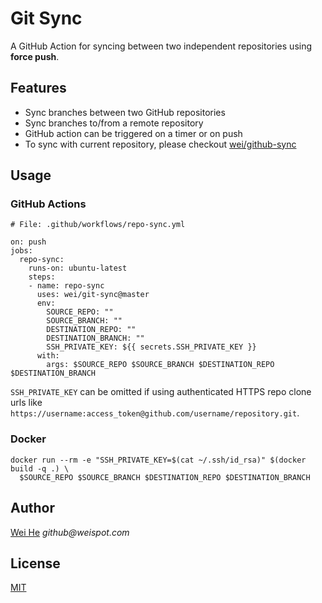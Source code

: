 # Git Sync

A GitHub Action for syncing between two independent repositories using **force push**. 


## Features
 * Sync branches between two GitHub repositories
 * Sync branches to/from a remote repository
 * GitHub action can be triggered on a timer or on push
 * To sync with current repository, please checkout [wei/github-sync](https://github.com/marketplace/actions/github-sync)


## Usage

### GitHub Actions
```
# File: .github/workflows/repo-sync.yml

on: push
jobs:
  repo-sync:
    runs-on: ubuntu-latest
    steps:
    - name: repo-sync
      uses: wei/git-sync@master
      env:
        SOURCE_REPO: ""
        SOURCE_BRANCH: ""
        DESTINATION_REPO: ""
        DESTINATION_BRANCH: ""
        SSH_PRIVATE_KEY: ${{ secrets.SSH_PRIVATE_KEY }}
      with:
        args: $SOURCE_REPO $SOURCE_BRANCH $DESTINATION_REPO $DESTINATION_BRANCH
```
`SSH_PRIVATE_KEY` can be omitted if using authenticated HTTPS repo clone urls like `https://username:access_token@github.com/username/repository.git`.

### Docker
```
docker run --rm -e "SSH_PRIVATE_KEY=$(cat ~/.ssh/id_rsa)" $(docker build -q .) \
  $SOURCE_REPO $SOURCE_BRANCH $DESTINATION_REPO $DESTINATION_BRANCH
```

## Author
[Wei He](https://github.com/wei) _github@weispot.com_


## License
[MIT](https://wei.mit-license.org)
